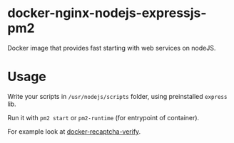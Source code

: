 # docker-nginx-nodejs-expressjs-pm2
Docker image that provides fast starting with web services on nodeJS.

# Usage
Write your scripts in `/usr/nodejs/scripts` folder, using preinstalled `express` lib.

Run it with `pm2 start` or `pm2-runtime` (for entrypoint of container).

For example look at [docker-recaptcha-verify](https://github.com/r-n-aliev/docker-recaptcha-verify).
